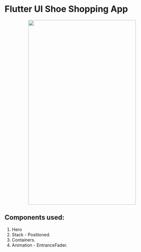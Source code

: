 # Flutter UI Shoe Shopping App

<p align="center"> 
<img width="350" height="600" src="https://github.com/Dhruvpolaris/shoes_shopping/blob/master/finaloutput.gif">
</p>


## Components used:
1. Hero
2. Stack - Positioned.
3. Containers.
4. Animation - EntranceFader.

